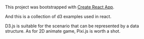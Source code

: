 This project was bootstrapped with [Create React App](https://github.com/facebookincubator/create-react-app).

And this is a collection of d3 examples used in react.

D3.js is suitable for the scenario that can be represented by a data structure.
As for 2D animate game, Pixi.js is worth a shot.